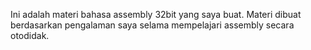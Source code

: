Ini adalah materi bahasa assembly 32bit yang saya buat. Materi dibuat berdasarkan pengalaman saya selama mempelajari assembly secara otodidak.
